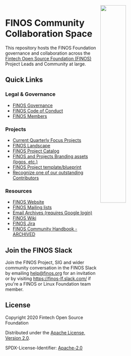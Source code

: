 <img align="right" width="40%" src="https://www.finos.org/hubfs/FINOS/finos-logo/FINOS_Icon_Wordmark_Name_RGB_horizontal.png">

# FINOS Community Collaboration Space
This repository hosts the FINOS Foundation governance and collaboration across the [Fintech Open Source Foundation (FINOS)](https://www.finos.org/) Project Leads and Community at large.

## Quick Links

### Legal & Governance
- [FINOS Governance](governance/)
- [FINOS Code of Conduct](governance/Code-of-Conduct.md)
- [FINOS Members](https://finos.org/members)

### Projects
- [Current Quarterly Focus Projects](focus-projects#current-focus-projects)
- [FINOS Landscape](https://landscape.finos.org)
- [FINOS Project Catalog](https://finos.github.io)
- [FINOS and Projects Branding assets (logos, etc.)](https://github.com/finos/branding)
- [FINOS Project template/blueprint](https://odp.finos.org/docs/project-collaboration/#finos-project-blueprint)
- [Recognize one of our outstanding Contributors](https://github.com/finos/community/issues/new?assignees=mcleo-d&labels=community-recognition&template=Community-Recognition.md&title=FINOS+Community+Recognition)

### Resources
- [FINOS Website](https://finos.org)
- [FINOS Mailing lists](https://finosfoundation.atlassian.net/wiki/spaces/FINOS/pages/77955298/Engage+Our+Community)
- [Email Archives (requires Google login)](http://groups.google.com/a/finos.org/)
- [FINOS Wiki](wiki.finos.org)
- [FINOS Jira](https://finosfoundation.atlassian.net/secure/Dashboard.jspa)
- [FINOS Community Handbook - ARCHIVED](https://finosfoundation.atlassian.net/wiki/spaces/FINOS/pages/80642059/Community+Handbook)


## Join the FINOS Slack
Join the FINOS Project, SIG and wider community conversation in the FINOS Slack by emailing help@finos.org for an invitation or by visiting https://finos-lf.slack.com/ if you're a FINOS or Linux Foundation team member.

## License

Copyright 2020 Fintech Open Source Foundation

Distributed under the [Apache License, Version 2.0](http://www.apache.org/licenses/LICENSE-2.0).

SPDX-License-Identifier: [Apache-2.0](https://spdx.org/licenses/Apache-2.0)
